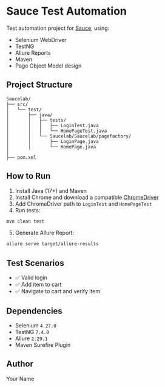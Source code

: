 # Sauce Test Automation

Test automation project for [Sauce](https://www.saucedemo.com), using:

- Selenium WebDriver  
- TestNG  
- Allure Reports  
- Maven  
- Page Object Model design

## Project Structure

```
Saucelab/
├── src/
│   └── test/
│       ├── java/
│       │   ├── tests/
│       │   │   ├── LoginTest.java
│       │   │   └── HomePageTest.java
│       │   └── Saucelab/Saucelab/pagefactory/
│       │       ├── LoginPage.java
│       │       └── HomePage.java
│
├── pom.xml
```

## How to Run

1. Install Java (17+) and Maven  
2. Install Chrome and download a compatible [ChromeDriver](https://chromedriver.chromium.org/)  
3. Add ChromeDriver path to `LoginTest` and `HomePageTest`  
4. Run tests:

```bash
mvn clean test
```

5. Generate Allure Report:

```bash
allure serve target/allure-results
```

## Test Scenarios

- ✅ Valid login  
- ✅ Add item to cart  
- ✅ Navigate to cart and verify item  

## Dependencies

- Selenium `4.27.0`  
- TestNG `7.4.0`  
- Allure `2.29.1`  
- Maven Surefire Plugin  

## Author

Your Name
